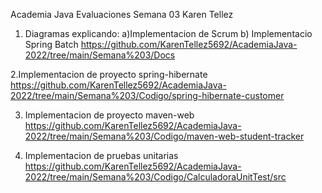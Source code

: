 Academia Java 
Evaluaciones Semana 03 
Karen Tellez

1. Diagramas explicando:
  a)Implementacion de Scrum
  b) Implementacio Spring Batch
  https://github.com/KarenTellez5692/AcademiaJava-2022/tree/main/Semana%203/Docs

 
2.Implementacion de proyecto spring-hibernate 
    https://github.com/KarenTellez5692/AcademiaJava-2022/tree/main/Semana%203/Codigo/spring-hibernate-customer


3. Implementacion de proyecto maven-web
    https://github.com/KarenTellez5692/AcademiaJava-2022/tree/main/Semana%203/Codigo/maven-web-student-tracker
    
4. Implementacion de pruebas unitarias
    https://github.com/KarenTellez5692/AcademiaJava-2022/tree/main/Semana%203/Codigo/CalculadoraUnitTest/src
